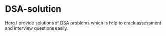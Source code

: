 # DSA-solution
Here I provide solutions of DSA problems which is help to crack assessment and interview questions easily. 
